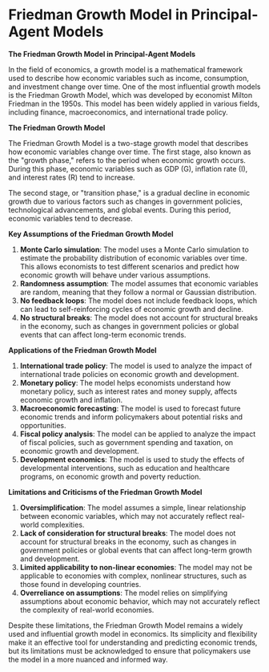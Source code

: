 # Friedman Growth Model in Principal-Agent Models

**The Friedman Growth Model in Principal-Agent Models**

In the field of economics, a growth model is a mathematical framework used to describe how economic variables such as income, consumption, and investment change over time. One of the most influential growth models is the Friedman Growth Model, which was developed by economist Milton Friedman in the 1950s. This model has been widely applied in various fields, including finance, macroeconomics, and international trade policy.

**The Friedman Growth Model**

The Friedman Growth Model is a two-stage growth model that describes how economic variables change over time. The first stage, also known as the "growth phase," refers to the period when economic growth occurs. During this phase, economic variables such as GDP (G), inflation rate (I), and interest rates (R) tend to increase.

The second stage, or "transition phase," is a gradual decline in economic growth due to various factors such as changes in government policies, technological advancements, and global events. During this period, economic variables tend to decrease.

**Key Assumptions of the Friedman Growth Model**

1. **Monte Carlo simulation**: The model uses a Monte Carlo simulation to estimate the probability distribution of economic variables over time. This allows economists to test different scenarios and predict how economic growth will behave under various assumptions.
2. **Randomness assumption**: The model assumes that economic variables are random, meaning that they follow a normal or Gaussian distribution.
3. **No feedback loops**: The model does not include feedback loops, which can lead to self-reinforcing cycles of economic growth and decline.
4. **No structural breaks**: The model does not account for structural breaks in the economy, such as changes in government policies or global events that can affect long-term economic trends.

**Applications of the Friedman Growth Model**

1. **International trade policy**: The model is used to analyze the impact of international trade policies on economic growth and development.
2. **Monetary policy**: The model helps economists understand how monetary policy, such as interest rates and money supply, affects economic growth and inflation.
3. **Macroeconomic forecasting**: The model is used to forecast future economic trends and inform policymakers about potential risks and opportunities.
4. **Fiscal policy analysis**: The model can be applied to analyze the impact of fiscal policies, such as government spending and taxation, on economic growth and development.
5. **Development economics**: The model is used to study the effects of developmental interventions, such as education and healthcare programs, on economic growth and poverty reduction.

**Limitations and Criticisms of the Friedman Growth Model**

1. **Oversimplification**: The model assumes a simple, linear relationship between economic variables, which may not accurately reflect real-world complexities.
2. **Lack of consideration for structural breaks**: The model does not account for structural breaks in the economy, such as changes in government policies or global events that can affect long-term growth and development.
3. **Limited applicability to non-linear economies**: The model may not be applicable to economies with complex, nonlinear structures, such as those found in developing countries.
4. **Overreliance on assumptions**: The model relies on simplifying assumptions about economic behavior, which may not accurately reflect the complexity of real-world economies.

Despite these limitations, the Friedman Growth Model remains a widely used and influential growth model in economics. Its simplicity and flexibility make it an effective tool for understanding and predicting economic trends, but its limitations must be acknowledged to ensure that policymakers use the model in a more nuanced and informed way.
